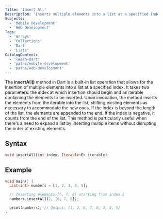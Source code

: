 ```yaml
---
Title: 'Insert All'
Description: 'Inserts multiple elements into a list at a specified index and shifts the following elements by the number of the elements to be inserted.'
Subjects:
  - 'Mobile Development'
  - 'Web Development'
Tags:
  - 'Arrays'
  - 'Collections'
  - 'Dart'
  - 'Lists'
CatalogContent:
  - 'learn-dart'
  - 'paths/mobile-development'
  - 'paths/web-development'
---
```


The **insertAll()** method in Dart is a built-in list operation that allows for the insertion of multiple elements into a list at a specified index. It takes two parameters: the index at which insertion should begin and an iterable containing the elements to be inserted. Upon invocation, the method inserts the elements from the iterable into the list, shifting existing elements as necessary to accommodate the new ones. If the index is beyond the length of the list, the elements are appended to the end. If the index is negative, it counts from the end of the list. This method is particularly useful when there's a need to expand a list by inserting multiple items without disrupting the order of existing elements.

## Syntax

```dart
void insertAll(int index, Iterable<E> iterable)
```

## Example

```dart
void main() {
  List<int> numbers = [1, 2, 3, 4, 5];

  // Inserting elements [6, 7, 8] starting from index 2
  numbers.insertAll(2, [6, 7, 8]);

  print(numbers); // Output: [1, 2, 6, 7, 8, 3, 4, 5]
}
```
